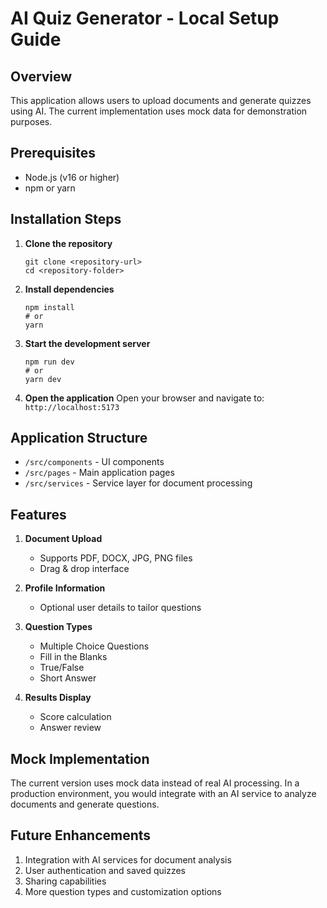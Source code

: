 # AI Quiz Generator - Local Setup Guide

## Overview
This application allows users to upload documents and generate quizzes using AI. The current implementation uses mock data for demonstration purposes.

## Prerequisites
- Node.js (v16 or higher)
- npm or yarn

## Installation Steps

1. **Clone the repository**
   ```
   git clone <repository-url>
   cd <repository-folder>
   ```

2. **Install dependencies**
   ```
   npm install
   # or
   yarn
   ```

3. **Start the development server**
   ```
   npm run dev
   # or
   yarn dev
   ```

4. **Open the application**
   Open your browser and navigate to: `http://localhost:5173`

## Application Structure

- `/src/components` - UI components
- `/src/pages` - Main application pages
- `/src/services` - Service layer for document processing

## Features

1. **Document Upload**
   - Supports PDF, DOCX, JPG, PNG files
   - Drag & drop interface

2. **Profile Information**
   - Optional user details to tailor questions

3. **Question Types**
   - Multiple Choice Questions
   - Fill in the Blanks
   - True/False
   - Short Answer

4. **Results Display**
   - Score calculation
   - Answer review

## Mock Implementation

The current version uses mock data instead of real AI processing. In a production environment, you would integrate with an AI service to analyze documents and generate questions.

## Future Enhancements

1. Integration with AI services for document analysis
2. User authentication and saved quizzes
3. Sharing capabilities
4. More question types and customization options
